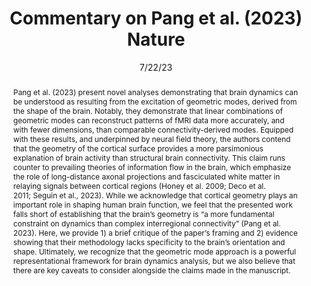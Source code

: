 ---
title: "Commentary on Pang et al. (2023) Nature"

date: 7/22/23
authors_string: Joshua Faskowitz, Daniel Moyer, Daniel Handwerker, Javier Gonzalez-Castillo, Peter Bandettini, Saad Jbabdi, Richard Betzel
authors:
   - Joshua Faskowitz
   - Daniel Moyer
   - Daniel Handwerker
   - Javier Gonzalez-Castillo
   - Peter Bandettini
   - Saad Jbabdi
   - Richard Betzel
author_ids:
   - josh_faskowitz
   - dan_handwerker
   - javier_gonzalezcastillo
   - peter_bandettini
journal: 'bioRxiv'
volume: 
issue: 
pages: 
book_title: ''
publisher: ''
isbn: 
abstract: 'Pang et al. (2023) present novel analyses demonstrating that brain dynamics can be understood as resulting from the excitation of geometric modes, derived from the shape of the brain. Notably, they demonstrate that linear combinations of geometric modes can reconstruct patterns of fMRI data more accurately, and with fewer dimensions, than comparable connectivity-derived modes. Equipped with these results, and underpinned by neural field theory, the authors contend that the geometry of the cortical surface provides a more parsimonious explanation of brain activity than structural brain connectivity. This claim runs counter to prevailing theories of information flow in the brain, which emphasize the role of long-distance axonal projections and fasciculated white matter in relaying signals between cortical regions (Honey et al. 2009; Deco et al. 2011; Seguin et al., 2023). While we acknowledge that cortical geometry plays an important role in shaping human brain function, we feel that the presented work falls short of establishing that the brain’s geometry is “a more fundamental constraint on dynamics than complex interregional connectivity” (Pang et al. 2023). Here, we provide 1) a brief critique of the paper’s framing and 2) evidence showing that their methodology lacks specificity to the brain’s orientation and shape. Ultimately, we recognize that the geometric mode approach is a powerful representational framework for brain dynamics analysis, but we also believe that there are key caveats to consider alongside the claims made in the manuscript.'
project_id: bold_connectivity_dynamics
paper_url: https://www.biorxiv.org/content/10.1101/2023.07.20.549785v1.abstract
doi: https://doi.org/10.1101/2023.07.20.549785
data_loc: ''
code_loc: 'https://github.com/faskowit/eigenmodes_nulls'
file: '/assets/publications/'
file_name: ''
type: journal_article
pub_str: 'bioRxiv (7/22) '
layout: publication 
---